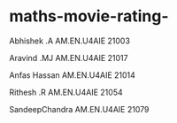 # maths-movie-rating-
Abhishek .A               AM.EN.U4AIE 21003

Aravind .MJ              AM.EN.U4AIE 21017

Anfas Hassan           AM.EN.U4AIE 21014

Rithesh .R                 AM.EN.U4AIE 21054

SandeepChandra     AM.EN.U4AIE 21079
